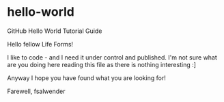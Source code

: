 # hello-world
GitHub Hello World Tutorial Guide


Hello fellow Life Forms!

I like to code - and I need it under control and published. I'm not sure what are you doing here reading this file as there is nothing interesting :]

Anyway I hope you have found what you are looking for!

Farewell,
fsalwender
